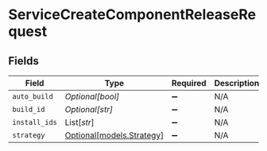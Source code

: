 # ServiceCreateComponentReleaseRequest


## Fields

| Field                                              | Type                                               | Required                                           | Description                                        |
| -------------------------------------------------- | -------------------------------------------------- | -------------------------------------------------- | -------------------------------------------------- |
| `auto_build`                                       | *Optional[bool]*                                   | :heavy_minus_sign:                                 | N/A                                                |
| `build_id`                                         | *Optional[str]*                                    | :heavy_minus_sign:                                 | N/A                                                |
| `install_ids`                                      | List[*str*]                                        | :heavy_minus_sign:                                 | N/A                                                |
| `strategy`                                         | [Optional[models.Strategy]](../models/strategy.md) | :heavy_minus_sign:                                 | N/A                                                |